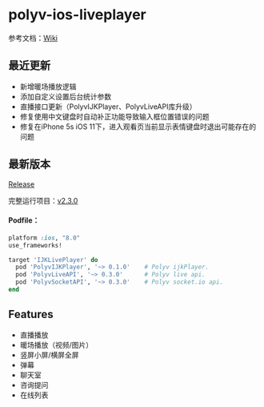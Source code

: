 # polyv-ios-liveplayer

  参考文档：[Wiki](https://github.com/easefun/polyv-ios-liveplayer/wiki)

## 最近更新

- 新增暖场播放逻辑
- 添加自定义设置后台统计参数
- 直播接口更新（PolyvIJKPlayer、PolyvLiveAPI库升级）
- 修复使用中文键盘时自动补正功能导致输入框位置错误的问题
- 修复在iPhone 5s iOS 11下，进入观看页当前显示表情键盘时退出可能存在的问题

## 最新版本

[Release](https://github.com/easefun/polyv-ios-liveplayer/releases)

完整运行项目：[v2.3.0](http://repo.polyv.net/ios/download/livesdk-demo/liveplayer_2.3.0+180320.zip)

#### Podfile：

```ruby
platform :ios, "8.0"
use_frameworks!

target 'IJKLivePlayer' do
  pod 'PolyvIJKPlayer', '~> 0.1.0'    # Polyv ijkPlayer.
  pod 'PolyvLiveAPI', '~> 0.3.0'      # Polyv live api.
  pod 'PolyvSocketAPI', '~> 0.3.0'    # Polyv socket.io api.
end
```

## Features

- 直播播放
- 暖场播放（视频/图片）
- 竖屏小屏/横屏全屏
- 弹幕
- 聊天室
- 咨询提问
- 在线列表
